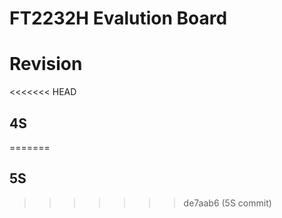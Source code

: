 # FT2232H Evalution Board
# Revision
<<<<<<< HEAD
## 4S
=======
## 5S
>>>>>>> de7aab6 (5S commit)


